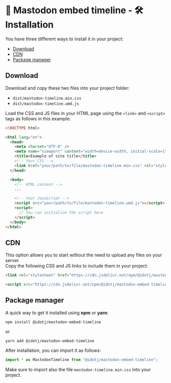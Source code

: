 # 🐘 Mastodon embed timeline - 🛠️ Installation

You have three different ways to install it in your project:
- [Download](#download)
- [CDN](#cdn)
- [Package manager](#package-manager)

## Download

Download and copy these two files into your project folder:

- `dist/mastodon-timeline.min.css`
- `dist/mastodon-timeline.umd.js`

Load the CSS and JS files in your HTML page using the `<link>` and `<script>` tags as follows in this example:

```html
<!DOCTYPE html>

<html lang="en">
  <head>
    <meta charset="UTF-8" />
    <meta name="viewport" content="width=device-width, initial-scale=1" />
    <title>Example of site title</title>
    <!-- Your CSS -->
    <link href="your/path/to/file/mastodon-timeline.min.css" rel="stylesheet" />
  </head>

  <body>
    <!-- HTML content -->
    ...

    <!-- Your JavaScript -->
    <script src="your/path/to/file/mastodon-timeline.umd.js"></script>
    <script>
      // You can initialize the script here
    </script>
  </body>
</html>
```

## CDN

This option allows you to start without the need to upload any files on your server.  
Copy the following CSS and JS links to include them in your project:

```html
<link rel="stylesheet" href="https://cdn.jsdelivr.net/npm/@idotj/mastodon-embed-timeline@4.5.0/dist/mastodon-timeline.min.css" crossorigin="anonymous">
```

```html
<script src="https://cdn.jsdelivr.net/npm/@idotj/mastodon-embed-timeline@4.5.0/dist/mastodon-timeline.umd.js" crossorigin="anonymous"></script>
```

## Package manager

A quick way to get it installed using **npm** or **yarn**:

```terminal
npm install @idotj/mastodon-embed-timeline
```

or

```terminal
yarn add @idotj/mastodon-embed-timeline
```

After installation, you can import it as follows:

```js
import * as MastodonTimeline from "@idotj/mastodon-embed-timeline";
```

Make sure to import also the file `mastodon-timeline.min.css` into your project.
